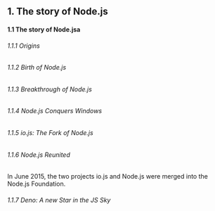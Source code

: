 <h2>1. The story of Node.js</h2>

<h4>1.1 The story of Node.jsa</h4>

<h6>1.1.1 Origins</h6>

<h6>1.1.2 Birth of Node.js </h6>

<h6>1.1.3 Breakthrough of Node.js</h6>

<h6>1.1.4 Node.js Conquers Windows</h6>

<h6>1.1.5 io.js: The Fork of Node.js</h6>

<h6>1.1.6 Node.js Reunited</h6>

In June 2015, the two projects io.js and Node.js were merged into the Node.js Foundation.

<h6>1.1.7 Deno: A new Star in the JS Sky</h6>

